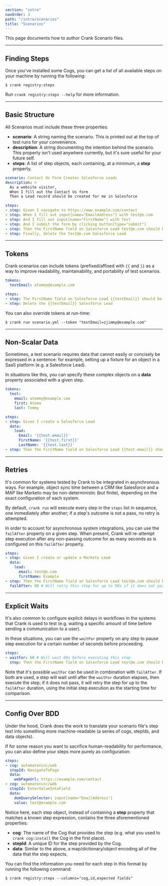 ```yaml
---
section: "intro"
navOrder: 3
path: "/intro/scenarios"
title: "Scenarios"
---
```


This page documents how to author Crank Scenario files.

---

## Finding Steps

Once you've installed some Cogs, you can get a list of all available steps on
your machine by running the following:

```shell-session
$ crank registry:steps
```

Run `crank registry:steps --help` for more information.

---

## Basic Structure

All Scenarios must include these three properties:

- **scenario**: A string naming the scenario. This is printed out at the top of
  test runs for your convenience.
- **description**: A string documenting the intention behind the scenario. This
  property isn't used anywhere currently, but it's sure useful for your future
  self.
- **steps**: A list of step objects, each containing, at a minimum, a **step**
  property.

```yaml
scenario: Contact Us Form Creates SalesForce Leads
description: >
  As a website visitor,
  When I fill out the Contact Us form
  Then a Lead record should be created for me in Salesforce

steps:
- step: Given I navigate to https://www.example.com/contact
- step: When I fill out input[name="EmailAddress"] with test@e.com
- step: And I fill out input[name="FirstName"] with Test
- step: And I submit the form by clicking button[type="submit"]
- step: Then the FirstName field on Salesforce Lead test@e.com should be Test
- step: Finally, delete the test@e.com Salesforce Lead
```

---

## Tokens

Crank scenarios can include tokens (prefixed/affixed with `{{` and `}}` as a
way to improve readability, maintainability, and portability of test scenarios.

```yaml
tokens:
  testEmail: atommy@example.com

steps:
- step: The FirstName field on Salesforce Lead {{testEmail}} should be Test
- step: Delete the {{testEmail}} Salesforce Lead
```

You can also override tokens at run-time:

```shell-session
$ crank run scenario.yml --token "testEmail=zjimmy@example.com"
```

---

## Non-Scalar Data

Sometimes, a test scenario requires data that cannot easily or concisely be
expressed in a sentence: for example, setting up a fixture for an object in a
SaaS platform (e.g. a Salesforce Lead).

In situations like this, you can specify these complex objects on a **data**
property associated with a given step.

```yaml
tokens:
  test:
    email: atommy@example.com
    first: Atoma
    last: Tommy

steps:
- step: Given I create a Salesforce Lead
  data:
    lead:
      Email: '{{test.email}}'
      FirstName: '{{test.first}}'
      LastName: '{{test.last}}'
- step: Then the FirstName field on Salesforce Lead {{test.email}} should be {{test.first}}
```

---

## Retries

It's common for systems tested by Crank to be integrated in asynchronous ways.
For example, object sync time between a CRM like Salesforce and a MAP like
Marketo may be non-deterministic (but finite), depending on the exact
configuration of each system.

By default, `crank run` will execute every step in the `steps` list in
sequence, one immediately after another; if a step's outcome is not a pass,
no retry is attempted.

In order to account for asynchronous system integrations, you can use the
`failAfter` property on a given step. When present, Crank will re-attempt step
execution after any non-passing outcome for as many seconds as is configured on
this `failAfter` property.

```yaml
steps:
- step: Given I create or update a Marketo Lead
  data:
    lead:
      email: test@e.com
      firstName: Example
- step: Then the FirstName field on Salesforce Lead test@e.com should be Example
  failAfter: 90 # Will retry this step for up to 90s if it does not pass
```

---

## Explicit Waits

It's also common to configure explicit delays in workflows in the systems that
Crank is used to test (e.g. waiting a specific amount of time before sending a
communication to a user).

In these situations, you can use the `waitFor` property on any step to pause
step execution for a certain number of seconds before proceeding.

```yaml
steps:
- waitFor: 60 # Will wait 60s before executing this step
  step: Then the FirstName field on Salesforce Lead test@e.com should be Example
```

Note that it's possible `waitFor` can be used in combination with `failAfter`.
If both are used, a step will wait until after the `waitFor` duration elapses,
then execute the step; if it does not pass, it will retry the step for up to
the `failAfter` duration, using the initial step execution as the starting time
for comparison.

---

## Config Over BDD

Under the hood, Crank does the work to translate your scenario file's step
text into something more machine-readable (a series of cogs, stepIds, and data
objects).

If for some reason you want to sacrifice human-readability for performance, you
can also define your steps more purely as configuration:

```yaml
steps:
- cog: automatoninc/web
  stepId: NavigateToPage
  data:
    webPageUrl: https://example.com/contact
- cog: automatoninc/web
  stepId: EnterValueIntoField
  data:
    domQuerySelector: input[name="EmailAddress"]
    value: test@example.com
```

Notice here, each step object, instead of containing a **step** property that
matches a known step expression, contains the three aforementioned properties:

- **cog**: The name of the Cog that provides the step (e.g. what you used to
  `crank cog:install` the Cog in the first place).
- **stepId**: A unique ID for the step provided by the Cog.
- **data**: Similar to the above, a map/dictionary/object encoding all of the
  data that the step expects.

You can find the information you need for each step in this format by running
the following command:

```shell-session
$ crank registry:steps --columns="cog,id,expected fields"
```
